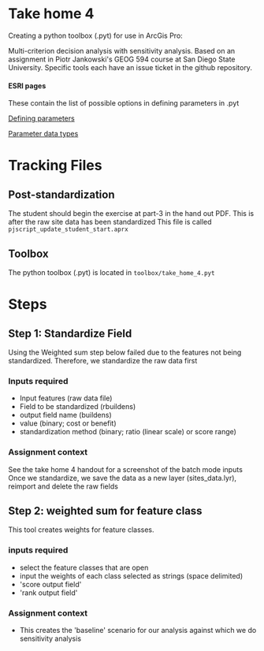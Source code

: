 # Take home 4

Creating a python toolbox (.pyt) for use in ArcGis Pro:

Multi-criterion decision analysis with sensitivity analysis. Based on an assignment in Piotr Jankowski's GEOG 594 course at San Diego State University. Specific tools each have an issue ticket in the github repository. 

#### ESRI pages

These contain the list of possible options in defining parameters in .pyt

[Defining parameters](https://pro.arcgis.com/en/pro-app/latest/arcpy/geoprocessing_and_python/defining-parameters-in-a-python-toolbox.htm)

[Parameter data types](https://pro.arcgis.com/en/pro-app/latest/arcpy/geoprocessing_and_python/defining-parameter-data-types-in-a-python-toolbox.htm)


# Tracking Files
## Post-standardization
The student should begin the exercise at part-3 in the hand out PDF. This is after the raw site data has been standardized
This file is called `pjscript_update_student_start.aprx`

## Toolbox
The python toolbox (.pyt) is located in `toolbox/take_home_4.pyt`

# Steps
## Step 1: Standardize Field
Using the Weighted sum step below failed due to the features not being standardized. Therefore, we standardize the raw data first

### Inputs required
- Input features (raw data file)
- Field to be standardized (rbuildens)
- output field name (buildens)
- value (binary; cost or benefit)
- standardization method (binary; ratio (linear scale) or score range)

### Assignment context
See the take home 4 handout for a screenshot of the batch mode inputs
Once we standardize, we save the data as a new layer (sites_data.lyr), reimport and delete the raw fields

## Step 2: weighted sum for feature class
This tool creates weights for feature classes.  

### inputs required
- select the feature classes that are open 
- input the weights of each class selected as strings (space delimited)
- 'score output field'
- 'rank output field'

### Assignment context
- This creates the 'baseline' scenario for our analysis against which we do sensitivity analysis
